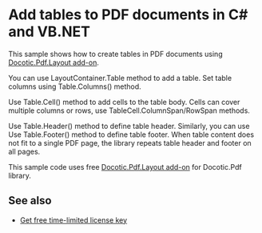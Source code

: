 # Add tables to PDF documents in C# and VB.NET
This sample shows how to create tables in PDF documents using [Docotic.Pdf.Layout add-on](https://www.nuget.org/packages/BitMiracle.Docotic.Pdf.Layout/).

You can use LayoutContainer.Table method to add a table. Set table columns using Table.Columns() method.

Use Table.Cell() method to add cells to the table body. Cells can cover multiple columns or rows, use TableCell.ColumnSpan/RowSpan methods.

Use Table.Header() method to define table header. Similarly, you can use Use Table.Footer() method to define table footer.
When table content does not fit to a single PDF page, the library repeats table header and footer on all pages.

This sample code uses free [Docotic.Pdf.Layout add-on](https://www.nuget.org/packages/BitMiracle.Docotic.Pdf.Layout/) for Docotic.Pdf library.

## See also
* [Get free time-limited license key](https://bitmiracle.com/pdf-library/download-pdf-library.aspx)